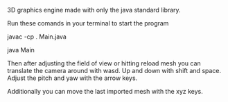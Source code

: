 3D graphics engine made with only the java standard library.

Run these comands in your terminal to start the program

javac -cp . Main.java

java Main

Then after adjusting the field of view or hitting reload mesh you can translate the camera around with wasd.
Up and down with shift and space.
Adjust the pitch and yaw with the arrow keys.

Additionally you can move the last imported mesh with the xyz keys.
